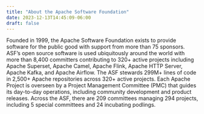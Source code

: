 ```yaml
---
title: "About the Apache Software Foundation"
date: 2023-12-13T14:45:09-06:00
draft: false
---
```


Founded in 1999, the Apache Software Foundation exists to provide software for the public good with support from more than 75 sponsors. ASF’s open source software is used ubiquitously around the world with more than 8,400 committers contributing to 320+ active projects including Apache Superset, Apache Camel, Apache Flink, Apache HTTP Server, Apache Kafka, and Apache Airflow. 
The ASF stewards 299M+ lines of code in 2,500+ Apache repositories across 320+ active projects. Each Apache Project is overseen by a Project Management Committee (PMC) that guides its day-to-day operations, including community development and product releases. Across the ASF, there are 209 committees managing 294 projects, including 5 special committees and 24 incubating podlings.


